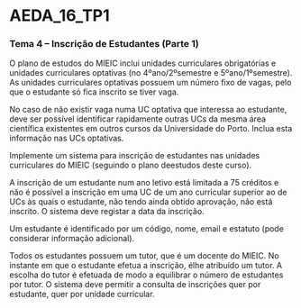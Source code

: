# AEDA_16_TP1

### Tema 4 – Inscrição de Estudantes (Parte 1)

O plano de estudos do MIEIC inclui unidades curriculares obrigatórias e unidades curriculares optativas (no 4ºano/2ºsemestre e 5ºano/1ºsemestre). As unidades curriculares optativas possuem um número fixo de vagas, pelo que o estudante só fica inscrito se tiver vaga. 

No caso de não existir vaga numa UC optativa que interessa ao estudante, deve ser possível identificar rapidamente outras UCs da mesma área científica existentes em outros cursos da Universidade do Porto. Inclua esta informação nas UCs optativas.

Implemente um sistema para inscrição de estudantes nas unidades curriculares do MIEIC (seguindo o plano deestudos deste curso).

A inscrição de um estudante num ano letivo está limitada a 75 créditos e não é possível a inscrição em uma UC de um ano curricular superior ao de UCs às quais o estudante, não tendo ainda obtido aprovação, não está inscrito. O sistema deve registar a data da inscrição.

Um estudante é identificado por um código, nome, email e estatuto (pode considerar informação adicional).

Todos os estudantes possuem um tutor, que é um docente do MIEIC. No instante em que o estudante efetua a inscrição, é­lhe atribuído um tutor. A escolha do tutor é efetuada de modo a equilibrar o número de estudantes por tutor.
O sistema deve permitir a consulta de inscrições quer por estudante, quer por unidade curricular.
